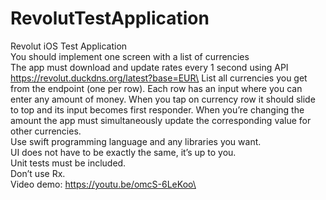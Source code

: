 # RevolutTestApplication
Revolut iOS Test Application\
You should implement one screen with a list of currencies\
The app must download and update rates every 1 second using API\
https://revolut.duckdns.org/latest?base=EUR\
List all currencies you get from the endpoint (one per row). Each row has an input where you
can enter any amount of money. When you tap on currency row it should slide to top and its
input becomes first responder. When you’re changing the amount the app must simultaneously
update the corresponding value for other currencies.\
Use swift programming language and any libraries you want.\
UI does not have to be exactly the same, it’s up to you.\
Unit tests must be included.\
Don’t use Rx.\
Video demo: https://youtu.be/omcS-6LeKoo\
